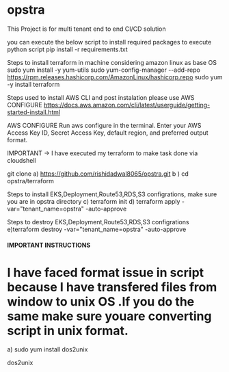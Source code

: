 # opstra
This Project is for multi tenant end to end CI/CD solution 


you can execute the below  script to install required packages to execute python script
pip install -r requirements.txt


Steps to install terraform in machine considering amazon linux as base OS
sudo yum install -y yum-utils
sudo yum-config-manager --add-repo https://rpm.releases.hashicorp.com/AmazonLinux/hashicorp.repo
sudo yum -y install terraform

Steps used to install AWS CLI and post instalation please use AWS CONFIGURE
https://docs.aws.amazon.com/cli/latest/userguide/getting-started-install.html

AWS CONFIGURE
Run aws configure in the terminal.
Enter your AWS Access Key ID, Secret Access Key, default region, and preferred output format.

IMPORTANT ->
I have executed my terraform to make task done via  cloudshell 

 git clone
a) https://github.com/rishidadwal8065/opstra.git
b ) cd opstra/terraform

 Steps to install EKS,Deployment,Route53,RDS,S3 configrations, make sure you are in opstra directory
c) terraform init
d) terraform apply  -var="tenant_name=opstra" -auto-approve


 Steps to destroy EKS,Deployment,Route53,RDS,S3 configrations
e)terraform destroy  -var="tenant_name=opstra" -auto-approve


####  IMPORTANT INSTRUCTIONS #########
# I have faced format issue in script because I have transfered files from window to unix OS .If you do the same make sure youare converting  script in unix format.

a) sudo yum install dos2unix

dos2unix <scriptname>